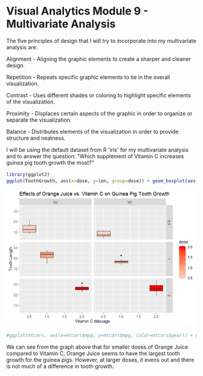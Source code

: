 Visual Analytics Module 9 - Multivariate Analysis
================

The five principles of design that I will try to incorporate into my multivariate analysis are:

Alignment - Aligning the graphic elements to create a sharper and cleaner design.

Repetition - Repeats specific graphic elements to tie in the overall visualization.

Contrast - Uses different shades or coloring to highlight specific elements of the visualization.

Proximity - Displaces certain aspects of the graphic in order to organize or separate the visualization.

Balance - Distributes elements of the visualization in order to provide structure and neatness.

I will be using the default dataset from R 'iris' for my multivariate analysis and to answer the question: "Which supplement of Vitamin C increases guinea pig tooth growth the most?"

``` r
library(ggplot2)
ggplot(ToothGrowth, aes(x=dose, y=len, group=dose)) + geom_boxplot(aes(fill=dose))+facet_grid(dose~supp)+scale_fill_gradient2(high = "red")+labs(title = "Effects of Orange Juice vs. Vitamin C on Guinea Pig Tooth Growth", x = "Vitamin C ddosage",y = "Tooth Length")
```

![](VA-Module-9_files/figure-markdown_github/unnamed-chunk-1-1.png)

``` r
#ggplot(mtcars, aes(x=mtcars$mpg, y=mtcars$mpg, color=mtcars$gear)) + geom_boxplot()+ labs(title ="Flower Species' affect on Petal Length and Width", x = "Petal Length", y = "Petal Width", color = "Flower Species")
```

We can see from the graph above that for smaller doses of Orange Juice compared to Vitamin C, Orange Juice seems to have the largest tooth growth for the guinea pigs. However, at larger doses, it evens out and there is not much of a difference in tooth growth.
